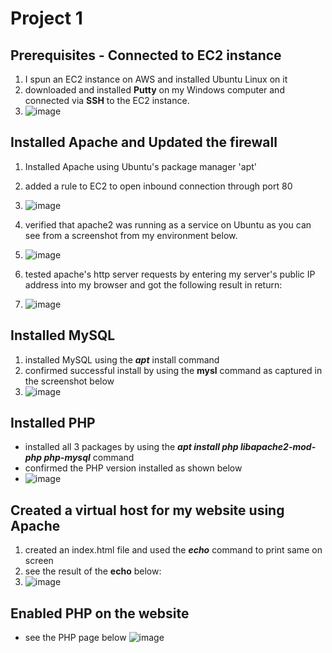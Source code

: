 # Project 1

## Prerequisites - Connected to EC2 instance

1. I spun an EC2 instance on AWS and installed Ubuntu Linux on it
1. downloaded and installed **Putty** on my Windows computer and connected via **SSH** to the EC2 instance.
2. ![image](https://user-images.githubusercontent.com/36407447/114519795-a7aa7580-9c38-11eb-9c8d-d4f3e25b2185.png)

## Installed Apache and Updated the firewall
1. Installed Apache using Ubuntu's package manager 'apt'
2. added a rule to EC2 to open inbound connection through port 80
3. ![image](https://user-images.githubusercontent.com/36407447/114521216-1e943e00-9c3a-11eb-8614-2d79fbd755cf.png)
4. verified that apache2 was running as a service on Ubuntu as you can see from a screenshot from my environment below.
5. ![image](https://user-images.githubusercontent.com/36407447/114520634-8eee8f80-9c39-11eb-8d4f-0075b145d743.png)

4. tested apache's http server requests by entering my server's public IP address into my browser and got the following result in return:
5. ![image](https://user-images.githubusercontent.com/36407447/114520676-97df6100-9c39-11eb-8676-4fa53d529876.png)

## Installed MySQL
1. installed MySQL using the ***apt*** install command
1. confirmed successful install by using the **mysl** command as captured in the screenshot below
2. ![image](https://user-images.githubusercontent.com/36407447/114520279-2dc6bc00-9c39-11eb-801f-ca0086d4a28b.png)

## Installed PHP
- installed all 3 packages by using the ***apt install php libapache2-mod-php php-mysql*** command
- confirmed the PHP version installed as shown below
- ![image](https://user-images.githubusercontent.com/36407447/114523008-cfe7a380-9c3b-11eb-9c86-642b7ddc1467.png)

## Created a virtual host for my website using Apache
1. created an index.html file and used the ***echo*** command to print same on screen
1. see the result of the **echo** below:
2. ![image](https://user-images.githubusercontent.com/36407447/114520863-c826ff80-9c39-11eb-9f00-aefda3a0c0d7.png)

## Enabled PHP on the website
- see the PHP page below
![image](https://user-images.githubusercontent.com/36407447/114520970-e260dd80-9c39-11eb-8a3e-13826710f0fa.png)
